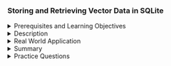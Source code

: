 
### Storing and Retrieving Vector Data in SQLite

<details><summary>Prerequisites and Learning Objectives</summary>

#### Prerequisites and Learning Objectives:

**Prerequisites:**
- Basic understanding of SQLite database and SQL syntax.
- Familiarity with vector representation and data storage.
- Knowledge of a programming language that supports SQLite interactions (e.g., Python).

**Learning Objectives:**
- Learn how to create a table for storing vectors in SQLite.
- Understand the process of inserting vector data into an SQLite table.
- Grasp the methods for querying and retrieving vector data from an SQLite table.

</details>
<details><summary>Description</summary>

#### Description:

**Creating a Table for Vector Data:**
- Use the `CREATE TABLE` SQL statement to define a table for storing vector data.
- Specify the data type for vector elements (e.g., REAL for floating-point values).

```sql
CREATE TABLE IF NOT EXISTS vector_table (
    id INTEGER PRIMARY KEY,
    vector_data TEXT
);
```

**Inserting Vector Data into the Table:**
- Use the `INSERT INTO` SQL statement to add vector data to the table.
- Convert vectors to a suitable string format before insertion (e.g., comma-separated values).

```python
import sqlite3

# Connect to SQLite database
conn = sqlite3.connect("vector_database.db")
cursor = conn.cursor()

# Assume 'vectors' is a list of vectors
vectors = [[0.1, 0.2, 0.3], [0.4, 0.5, 0.6]]

# Convert vectors to string format
vector_strings = [",".join(map(str, vector)) for vector in vectors]

# Insert vectors into the table
for vector_string in vector_strings:
    cursor.execute('INSERT INTO vector_table (vector_data) VALUES (?)', (vector_string,))

# Commit the changes
conn.commit()

# Close the connection
conn.close()
```

**Retrieving Vector Data from the Table:**
- Use the `SELECT` SQL statement to retrieve vector data from the table.
- Convert the retrieved string to a list or array format for further processing.

```python
# Connect to SQLite database
conn = sqlite3.connect("vector_database.db")
cursor = conn.cursor()

# Fetch all vectors from the table
cursor.execute('SELECT id, vector_data FROM vector_table')
rows = cursor.fetchall()

# Convert fetched vectors to a list of lists or arrays
stored_vectors = [list(map(float, row[1].split(','))) for row in rows]

# Close the connection
conn.close()
```

</details>
<details><summary>Real World Application</summary>

#### Real World Application:

**Sensor Data Storage in SQLite:**
- **Scenario:** Storing sensor readings in an SQLite database.
- **Implementation:** Use a table to store vectors representing sensor readings.
- **Benefit:** Efficiently query and retrieve sensor data for analysis.

</details>
<details><summary>Summary</summary>

#### Summary:

- SQLite can be used to store vector data by creating a table with appropriate data types.
- Vector data should be converted to a string format before insertion into the table.
- Retrieval involves fetching vector data from the table and converting it back to a usable format.

</details>
<details><summary>Practice Questions</summary>

#### Practice Questions:

1. Explain the SQL statement used to create a table for storing vector data in SQLite.
2. How would you insert vectors into an SQLite table using Python?
3. Describe the process of retrieving vector data from an SQLite table.
4. In what scenarios would storing vector data in SQLite be beneficial?
5. How can you convert a string representation of vectors back to a list or array format in Python?

</details>